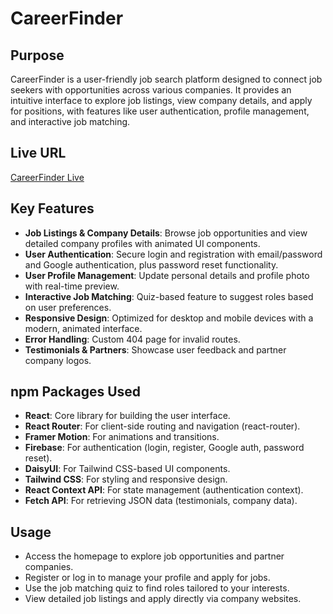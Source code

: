 # CareerFinder

## Purpose
CareerFinder is a user-friendly job search platform designed to connect job seekers with opportunities across various companies. It provides an intuitive interface to explore job listings, view company details, and apply for positions, with features like user authentication, profile management, and interactive job matching.

## Live URL
[CareerFinder Live](https://careerfinder-psi.vercel.app/) 

## Key Features
- **Job Listings & Company Details**: Browse job opportunities and view detailed company profiles with animated UI components.
- **User Authentication**: Secure login and registration with email/password and Google authentication, plus password reset functionality.
- **User Profile Management**: Update personal details and profile photo with real-time preview.
- **Interactive Job Matching**: Quiz-based feature to suggest roles based on user preferences.
- **Responsive Design**: Optimized for desktop and mobile devices with a modern, animated interface.
- **Error Handling**: Custom 404 page for invalid routes.
- **Testimonials & Partners**: Showcase user feedback and partner company logos.

## npm Packages Used
- **React**: Core library for building the user interface.
- **React Router**: For client-side routing and navigation (react-router).
- **Framer Motion**: For animations and transitions.
- **Firebase**: For authentication (login, register, Google auth, password reset).
- **DaisyUI**: For Tailwind CSS-based UI components.
- **Tailwind CSS**: For styling and responsive design.
- **React Context API**: For state management (authentication context).
- **Fetch API**: For retrieving JSON data (testimonials, company data).


## Usage
- Access the homepage to explore job opportunities and partner companies.
- Register or log in to manage your profile and apply for jobs.
- Use the job matching quiz to find roles tailored to your interests.
- View detailed job listings and apply directly via company websites.
